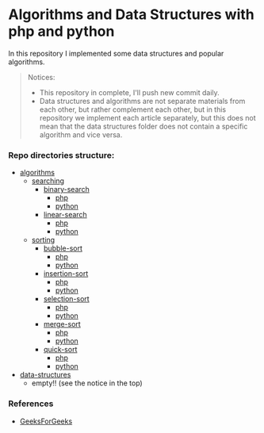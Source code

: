 # Algorithms and Data Structures with php and python

In this repository I implemented some data structures and popular 
algorithms.

> Notices: 
> - This repository in complete, I'll push new commit daily.
> - Data structures and algorithms are not separate materials 
> from each other, but rather complement each other,
> but in this repository we implement each article
> separately, but this does not mean that the data
> structures folder does not contain a specific
> algorithm and vice versa.

### Repo directories structure:
* <a href="https://github.com/mohamedale/algorithrims-data_structures-php-python/tree/master/algorithms">algorithms</a>
    * <a href="https://github.com/mohamedale/algorithrims-data_structures-php-python/tree/master/algorithms/searching">searching</a>
        * <a href="https://github.com/mohamedale/algorithrims-data_structures-php-python/tree/master/algorithms/searching/binary-search">binary-search</a>
            * <a href="https://github.com/mohamedale/algorithrims-data_structures-php-python/tree/master/algorithms/searching/binary-search/php">php</a>
            * <a href="https://github.com/mohamedale/algorithrims-data_structures-php-python/tree/master/algorithms/searching/binary-search/python">python</a>
        * <a href="https://github.com/mohamedale/algorithrims-data_structures-php-python/tree/master/algorithms/searching/linear-search">linear-search</a>
            * <a href="https://github.com/mohamedale/algorithrims-data_structures-php-python/tree/master/algorithms/searching/linear-search/php">php</a>
            * <a href="https://github.com/mohamedale/algorithrims-data_structures-php-python/tree/master/algorithms/searching/linear-search/python">python</a>
    * <a href="https://github.com/mohamedale/algorithrims-data_structures-php-python/tree/master/algorithms/sorting">sorting</a>
        * <a href="https://github.com/mohamedale/algorithrims-data_structures-php-python/tree/master/algorithms/sorting/bubble-sort">bubble-sort</a>
            * <a href="https://github.com/mohamedale/algorithrims-data_structures-php-python/tree/master/algorithms/sorting/bubble-sort/php">php</a>
            * <a href="https://github.com/mohamedale/algorithrims-data_structures-php-python/tree/master/algorithms/sorting/bubble-sort/python">python</a>
        * <a href="https://github.com/mohamedale/algorithrims-data_structures-php-python/tree/master/algorithms/sorting/insertion-sort">insertion-sort</a>
            * <a href="https://github.com/mohamedale/algorithrims-data_structures-php-python/tree/master/algorithms/sorting/insertion-sort/php">php</a>
            * <a href="https://github.com/mohamedale/algorithrims-data_structures-php-python/tree/master/algorithms/sorting/insertion-sort/python">python</a>
        * <a href="https://github.com/mohamedale/algorithrims-data_structures-php-python/tree/master/algorithms/sorting/selection-sort">selection-sort</a>
            * <a href="https://github.com/mohamedale/algorithrims-data_structures-php-python/tree/master/algorithms/sorting/selection-sort/php">php</a>
            * <a href="https://github.com/mohamedale/algorithrims-data_structures-php-python/tree/master/algorithms/sorting/selection-sort/python">python</a>
        * <a href="https://github.com/mohamedale/algorithrims-data_structures-php-python/tree/master/algorithms/sorting/merge-sort">merge-sort</a>
            * <a href="https://github.com/mohamedale/algorithrims-data_structures-php-python/tree/master/algorithms/sorting/merge-sort/php">php</a>
            * <a href="https://github.com/mohamedale/algorithrims-data_structures-php-python/tree/master/algorithms/sorting/merge-sort/python">python</a>
        * <a href="https://github.com/mohamedale/algorithrims-data_structures-php-python/tree/master/algorithms/sorting/merge-sort">quick-sort</a>
            * <a href="https://github.com/mohamedale/algorithrims-data_structures-php-python/tree/master/algorithms/sorting/quick-sort/php">php</a>
            * <a href="https://github.com/mohamedale/algorithrims-data_structures-php-python/tree/master/algorithms/sorting/quick-sort/python">python</a>
* <a href="https://github.com/mohamedale/algorithrims-data_structures-php-python/tree/master/data-structures">data-structures</a>
    * empty!! (see the notice in the top)

### References
* <a href="https://www.geeksforgeeks.org">GeeksForGeeks</a>
